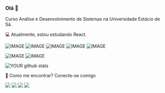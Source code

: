 

### Olá 👋

Curso Análise e Desenvolvimento de Sistemas na Universidade Estácio de Sá.

💻 Atualmente, estou estudando React.

 ![IMAGE](https://img.shields.io/badge/HTML5-E34F26?style=for-the-badge&logo=html5&logoColor=white)  ![IMAGE](https://img.shields.io/badge/CSS3-1572B6?style=for-the-badge&logo=css3&logoColor=white) ![IMAGE](https://img.shields.io/badge/JavaScript-F7DF1E?style=for-the-badge&logo=javascript&logoColor=black) ![IMAGE](https://img.shields.io/badge/Bootstrap-563D7C?style=for-the-badge&logo=bootstrap&logoColor=white) ![IMAGE](https://img.shields.io/badge/Git-F05032?style=for-the-badge&logo=git&logoColor=white)

![IMAGE](https://img.shields.io/badge/Windows-0078D6?style=for-the-badge&logo=windows&logoColor=white) ![IMAGE](https://img.shields.io/badge/Ubuntu-E95420?style=for-the-badge&logo=ubuntu&logoColor=white)


![YOUR github stats](https://github-readme-stats.vercel.app/api?username=arielnicollas&show_icons=true&theme=radical)

📧 Como me encontrar? Conecte-se comigo

[<img src="https://img.shields.io/badge/medium-%2312100E.svg?&style=for-the-badge&logo=medium&logoColor=white" />](https://medium.com/USERNAME)  [<img src="https://img.shields.io/badge/linkedin-%230077B5.svg?&style=for-the-badge&logo=linkedin&logoColor=white" />](https://www.linkedin.com/in/ariel-nicollas/) [<img src = "https://img.shields.io/badge/instagram-%23E4405F.svg?&style=for-the-badge&logo=instagram&logoColor=white">](https://www.instagram.com/nicollaso10/) [<img src = "https://img.shields.io/badge/facebook-%231877F2.svg?&style=for-the-badge&logo=facebook&logoColor=white">](https://www.facebook.com/ariel.nicollas)
